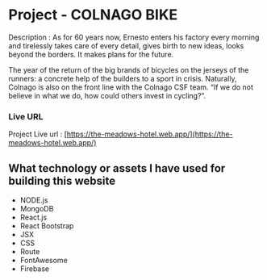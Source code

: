 # Project - COLNAGO BIKE

Description : As for 60 years now, Ernesto enters his factory every morning and tirelessly takes care of every detail, gives birth to new ideas, looks beyond the borders. It makes plans for the future.

The year of the return of the big brands of bicycles on the jerseys of the runners: a concrete help of the builders to a sport in crisis. Naturally, Colnago is also on the front line with the Colnago CSF team. “If we do not believe in what we do, how could others invest in cycling?”.

### Live URL

Project Live url : [https://the-meadows-hotel.web.app/](https://the-meadows-hotel.web.app/)

## What technology or assets I have used for building this website

- NODE.js
- MongoDB
- React.js
- React Bootstrap
- JSX
- CSS
- Route
- FontAwesome
- Firebase
